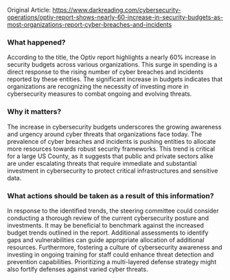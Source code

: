 Original Article: https://www.darkreading.com/cybersecurity-operations/optiv-report-shows-nearly-60-increase-in-security-budgets-as-most-organizations-report-cyber-breaches-and-incidents

### What happened?

According to the title, the Optiv report highlights a nearly 60% increase in security budgets across various organizations. This surge in spending is a direct response to the rising number of cyber breaches and incidents reported by these entities. The significant increase in budgets indicates that organizations are recognizing the necessity of investing more in cybersecurity measures to combat ongoing and evolving threats.

### Why it matters?

The increase in cybersecurity budgets underscores the growing awareness and urgency around cyber threats that organizations face today. The prevalence of cyber breaches and incidents is pushing entities to allocate more resources towards robust security frameworks. This trend is critical for a large US County, as it suggests that public and private sectors alike are under escalating threats that require immediate and substantial investment in cybersecurity to protect critical infrastructures and sensitive data.

### What actions should be taken as a result of this information?

In response to the identified trends, the steering committee could consider conducting a thorough review of the current cybersecurity posture and investments. It may be beneficial to benchmark against the increased budget trends outlined in the report. Additional assessments to identify gaps and vulnerabilities can guide appropriate allocation of additional resources. Furthermore, fostering a culture of cybersecurity awareness and investing in ongoing training for staff could enhance threat detection and prevention capabilities. Prioritizing a multi-layered defense strategy might also fortify defenses against varied cyber threats.